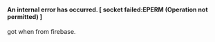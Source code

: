 #### An internal error has occurred. [ socket failed:EPERM (Operation not permitted) ]
got when from firebase. 
